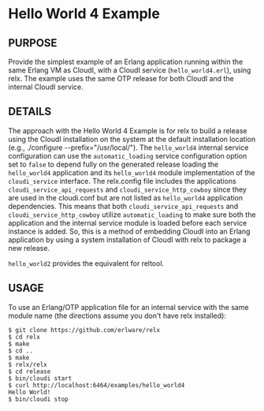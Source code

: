 # Hello World 4 Example

## PURPOSE

Provide the simplest example of an Erlang application running within the same
Erlang VM as CloudI, with a CloudI service (`hello_world4.erl`), using relx.
The example uses the same OTP release for both CloudI and the internal CloudI
service.

## DETAILS

The approach with the Hello World 4 Example is for relx to build
a release using the CloudI installation on the system at the default
installation location (e.g., ./configure --prefix="/usr/local/").
The `hello_world4` internal service configuration can use the
`automatic_loading` service configuration option set to `false` to depend
fully on the generated release loading the `hello_world4` application
and its `hello_world4` module implementation of the `cloudi_service`
interface.  The relx.config file includes the applications
`cloudi_service_api_requests` and `cloudi_service_http_cowboy` since
they are used in the cloudi.conf but are not listed as `hello_world4`
application dependencies.  This means that both
`cloudi_service_api_requests` and `cloudi_service_http_cowboy` utilize
`automatic_loading` to make sure both the application and the internal
service module is loaded before each service instance is added.
So, this is a method of embedding CloudI into an Erlang application by
using a system installation of CloudI with relx to package a new release.

`hello_world2` provides the equivalent for reltool.

## USAGE

To use an Erlang/OTP application file for an internal service with the same
module name (the directions assume you don't have relx installed):

    $ git clone https://github.com/erlware/relx
    $ cd relx
    $ make
    $ cd ..
    $ make
    $ relx/relx
    $ cd release
    $ bin/cloudi start
    $ curl http://localhost:6464/examples/hello_world4
    Hello World!
    $ bin/cloudi stop

